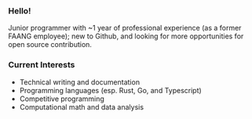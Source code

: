 ### Hello!

<!--
**infinitesimallie/infinitesimallie** is a ✨ _special_ ✨ repository because its `README.md` (this file) appears on your GitHub profile.

Here are some ideas to get you started:

- 🔭 I’m currently working on ...
- 🌱 I’m currently learning ...
- 👯 I’m looking to collaborate on ...
- 🤔 I’m looking for help with ...
- 💬 Ask me about ...
- 📫 How to reach me: ...
- 😄 Pronouns: ...
- ⚡ Fun fact: ...
-->

Junior programmer with ~1 year of professional experience (as a former FAANG employee); new to Github, and looking for more opportunities for open source contribution.

### Current Interests

- Technical writing and documentation
- Programming languages (esp. Rust, Go, and Typescript)
- Competitive programming
- Computational math and data analysis
